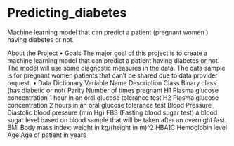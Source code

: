 # Predicting_diabetes
Machine learning model that can predict a patient (pregnant women ) having diabetes or not.

About the Project
•	Goals
The major goal of this project is to create a machine learning model that can predict a patient having diabetes or not. The model will use some diagnostic measures in the data. The data sample is for pregnant women patients that can’t be shared due to data provider request.
•	Data Dictionary
Variable Name	Description
Class	Binary class (has diabetic or not(
Parity	Number of times pregnant
H1	Plasma glucose concentration 1 hour in an oral glucose tolerance test
H2	Plasma glucose concentration 2 hours in an oral glucose tolerance test
Blood Pressure	Diastolic blood pressure (mm Hg)
FBS	(Fasting blood sugar test) a blood sugar level based on blood sample that will be taken after an overnight fast.
BMI	Body mass index: weight in kg/(height in m)^2
HBA1C	Hemoglobin level
Age	Age of patient in years


